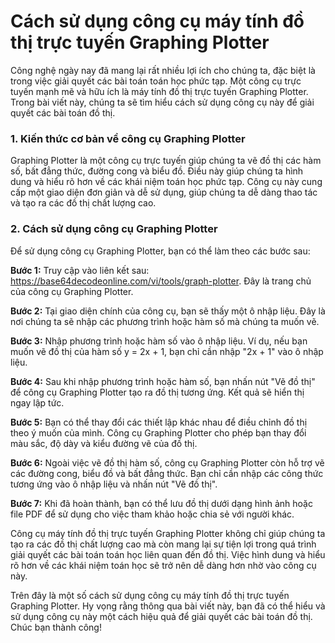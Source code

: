 Cách sử dụng công cụ máy tính đồ thị trực tuyến Graphing Plotter
================================================================

Công nghệ ngày nay đã mang lại rất nhiều lợi ích cho chúng ta, đặc biệt là trong việc giải quyết các bài toán toán học phức tạp. Một công cụ trực tuyến mạnh mẽ và hữu ích là máy tính đồ thị trực tuyến Graphing Plotter. Trong bài viết này, chúng ta sẽ tìm hiểu cách sử dụng công cụ này để giải quyết các bài toán đồ thị.

### 1. Kiến thức cơ bản về công cụ Graphing Plotter

Graphing Plotter là một công cụ trực tuyến giúp chúng ta vẽ đồ thị các hàm số, bất đẳng thức, đường cong và biểu đồ. Điều này giúp chúng ta hình dung và hiểu rõ hơn về các khái niệm toán học phức tạp. Công cụ này cung cấp một giao diện đơn giản và dễ sử dụng, giúp chúng ta dễ dàng thao tác và tạo ra các đồ thị chất lượng cao.

### 2. Cách sử dụng công cụ Graphing Plotter

Để sử dụng công cụ Graphing Plotter, bạn có thể làm theo các bước sau:

**Bước 1:** Truy cập vào liên kết sau: <https://base64decodeonline.com/vi/tools/graph-plotter>. Đây là trang chủ của công cụ Graphing Plotter.

**Bước 2:** Tại giao diện chính của công cụ, bạn sẽ thấy một ô nhập liệu. Đây là nơi chúng ta sẽ nhập các phương trình hoặc hàm số mà chúng ta muốn vẽ.

**Bước 3:** Nhập phương trình hoặc hàm số vào ô nhập liệu. Ví dụ, nếu bạn muốn vẽ đồ thị của hàm số y = 2x + 1, bạn chỉ cần nhập "2x + 1" vào ô nhập liệu.

**Bước 4:** Sau khi nhập phương trình hoặc hàm số, bạn nhấn nút "Vẽ đồ thị" để công cụ Graphing Plotter tạo ra đồ thị tương ứng. Kết quả sẽ hiển thị ngay lập tức.

**Bước 5:** Bạn có thể thay đổi các thiết lập khác nhau để điều chỉnh đồ thị theo ý muốn của mình. Công cụ Graphing Plotter cho phép bạn thay đổi màu sắc, độ dày và kiểu đường vẽ của đồ thị.

**Bước 6:** Ngoài việc vẽ đồ thị hàm số, công cụ Graphing Plotter còn hỗ trợ vẽ các đường cong, biểu đồ và bất đẳng thức. Bạn chỉ cần nhập các công thức tương ứng vào ô nhập liệu và nhấn nút "Vẽ đồ thị".

**Bước 7:** Khi đã hoàn thành, bạn có thể lưu đồ thị dưới dạng hình ảnh hoặc file PDF để sử dụng cho việc tham khảo hoặc chia sẻ với người khác.

Công cụ máy tính đồ thị trực tuyến Graphing Plotter không chỉ giúp chúng ta tạo ra các đồ thị chất lượng cao mà còn mang lại sự tiện lợi trong quá trình giải quyết các bài toán toán học liên quan đến đồ thị. Việc hình dung và hiểu rõ hơn về các khái niệm toán học sẽ trở nên dễ dàng hơn nhờ vào công cụ này.

Trên đây là một số cách sử dụng công cụ máy tính đồ thị trực tuyến Graphing Plotter. Hy vọng rằng thông qua bài viết này, bạn đã có thể hiểu và sử dụng công cụ này một cách hiệu quả để giải quyết các bài toán đồ thị. Chúc bạn thành công!